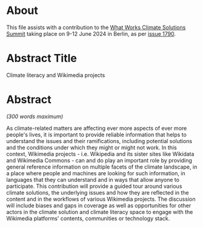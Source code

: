 # About

This file assists with a contribution to the [What Works Climate Solutions Summit](https://whatworksclimate.solutions/) taking place on 9-12 June 2024 in Berlin, as per [issue 1790](https://github.com/Daniel-Mietchen/ideas/issues/1790).


# Abstract Title

Climate literacy and Wikimedia projects

# Abstract
*(300 words maximum)*

As climate-related matters are affecting ever more aspects of ever more people's lives, it is important to provide reliable information that helps to understand the issues and their ramifications, including potential solutions and the conditions under which they might or might not work. In this context, Wikimedia projects - i.e. Wikipedia and its sister sites like Wikidata and Wikimedia Commons - can and do play an important role by providing general reference information on multiple facets of the climate landscape, in a place where people and machines are looking for such information, in languages that they can understand and in ways that allow anyone to participate. This contribution will provide a guided tour around various climate solutions, the underlying issues and how they are reflected in the content and in the workflows of various Wikimedia projects. The discussion will include biases and gaps in coverage as well as opportunities for other actors in the climate solution and climate literacy space to engage with the Wikimedia platforms' contents, communities or technology stack.
